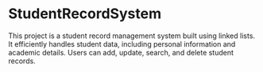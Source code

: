 # StudentRecordSystem
This project is a student record management system built using linked lists. It efficiently handles student data, including personal information and academic details. Users can add, update, search, and delete student records. 

